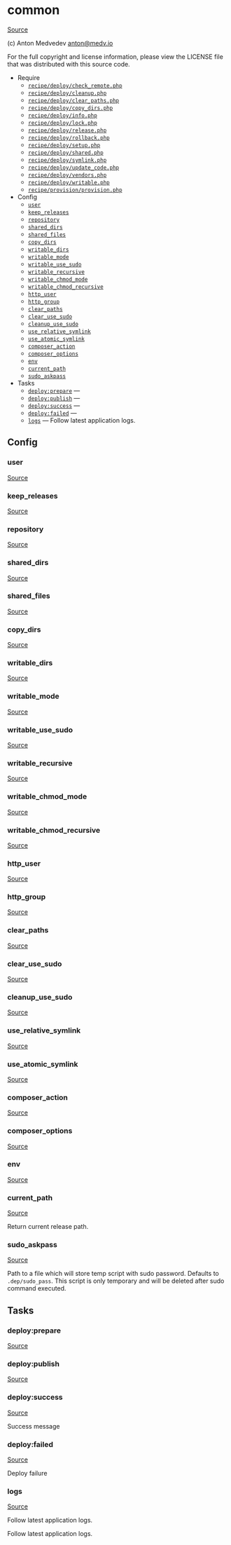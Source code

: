<!-- DO NOT EDIT THIS FILE! -->
<!-- Instead edit recipe/common.php -->
<!-- Then run bin/docgen -->

# common

[Source](/recipe/common.php)

(c) Anton Medvedev <anton@medv.io>

For the full copyright and license information, please view the LICENSE
file that was distributed with this source code.


* Require
  * [`recipe/deploy/check_remote.php`](/recipe/deploy/check_remote.php)
  * [`recipe/deploy/cleanup.php`](/recipe/deploy/cleanup.php)
  * [`recipe/deploy/clear_paths.php`](/recipe/deploy/clear_paths.php)
  * [`recipe/deploy/copy_dirs.php`](/recipe/deploy/copy_dirs.php)
  * [`recipe/deploy/info.php`](/recipe/deploy/info.php)
  * [`recipe/deploy/lock.php`](/recipe/deploy/lock.php)
  * [`recipe/deploy/release.php`](/recipe/deploy/release.php)
  * [`recipe/deploy/rollback.php`](/recipe/deploy/rollback.php)
  * [`recipe/deploy/setup.php`](/recipe/deploy/setup.php)
  * [`recipe/deploy/shared.php`](/recipe/deploy/shared.php)
  * [`recipe/deploy/symlink.php`](/recipe/deploy/symlink.php)
  * [`recipe/deploy/update_code.php`](/recipe/deploy/update_code.php)
  * [`recipe/deploy/vendors.php`](/recipe/deploy/vendors.php)
  * [`recipe/deploy/writable.php`](/recipe/deploy/writable.php)
  * [`recipe/provision/provision.php`](/recipe/provision/provision.php)
* Config
  * [`user`](#user)
  * [`keep_releases`](#keep_releases)
  * [`repository`](#repository)
  * [`shared_dirs`](#shared_dirs)
  * [`shared_files`](#shared_files)
  * [`copy_dirs`](#copy_dirs)
  * [`writable_dirs`](#writable_dirs)
  * [`writable_mode`](#writable_mode)
  * [`writable_use_sudo`](#writable_use_sudo)
  * [`writable_recursive`](#writable_recursive)
  * [`writable_chmod_mode`](#writable_chmod_mode)
  * [`writable_chmod_recursive`](#writable_chmod_recursive)
  * [`http_user`](#http_user)
  * [`http_group`](#http_group)
  * [`clear_paths`](#clear_paths)
  * [`clear_use_sudo`](#clear_use_sudo)
  * [`cleanup_use_sudo`](#cleanup_use_sudo)
  * [`use_relative_symlink`](#use_relative_symlink)
  * [`use_atomic_symlink`](#use_atomic_symlink)
  * [`composer_action`](#composer_action)
  * [`composer_options`](#composer_options)
  * [`env`](#env)
  * [`current_path`](#current_path)
  * [`sudo_askpass`](#sudo_askpass)
* Tasks
  * [`deploy:prepare`](#deploy:prepare) — 
  * [`deploy:publish`](#deploy:publish) — 
  * [`deploy:success`](#deploy:success) — 
  * [`deploy:failed`](#deploy:failed) — 
  * [`logs`](#logs) — Follow latest application logs.

## Config
### user
[Source](/recipe/common.php#L35)



### keep_releases
[Source](/recipe/common.php#L55)



### repository
[Source](/recipe/common.php#L57)



### shared_dirs
[Source](/recipe/common.php#L59)



### shared_files
[Source](/recipe/common.php#L60)



### copy_dirs
[Source](/recipe/common.php#L62)



### writable_dirs
[Source](/recipe/common.php#L64)



### writable_mode
[Source](/recipe/common.php#L65)



### writable_use_sudo
[Source](/recipe/common.php#L66)



### writable_recursive
[Source](/recipe/common.php#L67)



### writable_chmod_mode
[Source](/recipe/common.php#L68)



### writable_chmod_recursive
[Source](/recipe/common.php#L69)



### http_user
[Source](/recipe/common.php#L71)



### http_group
[Source](/recipe/common.php#L72)



### clear_paths
[Source](/recipe/common.php#L74)



### clear_use_sudo
[Source](/recipe/common.php#L75)



### cleanup_use_sudo
[Source](/recipe/common.php#L77)



### use_relative_symlink
[Source](/recipe/common.php#L79)



### use_atomic_symlink
[Source](/recipe/common.php#L82)



### composer_action
[Source](/recipe/common.php#L86)



### composer_options
[Source](/recipe/common.php#L87)



### env
[Source](/recipe/common.php#L89)



### current_path
[Source](/recipe/common.php#L94)

Return current release path.

### sudo_askpass
[Source](/recipe/common.php#L131)

Path to a file which will store temp script with sudo password.
Defaults to `.dep/sudo_pass`. This script is only temporary and will be deleted after
sudo command executed.


## Tasks
### deploy:prepare
[Source](/recipe/common.php#L147)





### deploy:publish
[Source](/recipe/common.php#L157)





### deploy:success
[Source](/recipe/common.php#L167)



Success message

### deploy:failed
[Source](/recipe/common.php#L177)



Deploy failure

### logs
[Source](/recipe/common.php#L186)

Follow latest application logs.

Follow latest application logs.

